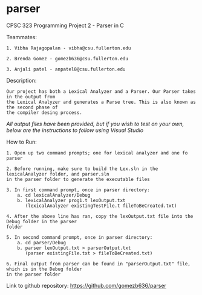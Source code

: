 # parser

CPSC 323 Programming Project 2 - Parser in C

Teammates:
    
    1. Vibha Rajagopalan - vibha@csu.fullerton.edu

    2. Brenda Gomez - gomezb636@csu.fullerton.edu

    3. Anjali patel - anpatel8@csu.fullerton.edu

Description: 

    Our project has both a Lexical Analyzer and a Parser. Our Parser takes in the output from
    the Lexical Analyzer and generates a Parse tree. This is also known as the second phase of
    the compiler desing process.
    
*All output files have been provided, but if you wish to test on your own, below are the 
instructions to follow using Visual Studio*

How to Run:

    1. Open up two command prompts; one for lexical analyzer and one fo parser

    2. Before running, make sure to build the Lex.sln in the lexicalAnalyzer folder, and parser.sln 
    in the parser folder to generate the executable files

    3. In first command prompt, once in parser directory:
        a. cd lexicalAnalyzer/Debug
        b. lexicalAnalyzer prog1.t lexOutput.txt
           (lexicalAnalyzer existingTestFile.t fileToBeCreated.txt)

    4. After the above line has ran, copy the lexOutput.txt file into the Debug folder in the parser 
    folder

    5. In second command prompt, once in parser directory:
        a. cd parser/Debug
        b. parser lexOutput.txt > parserOutput.txt
           (parser existingFile.txt > fileToBeCreated.txt)

    6. Final output from parser can be found in "parserOutput.txt" file, which is in the Debug folder 
    in the parser folder

Link to github repository: https://github.com/gomezb636/parser